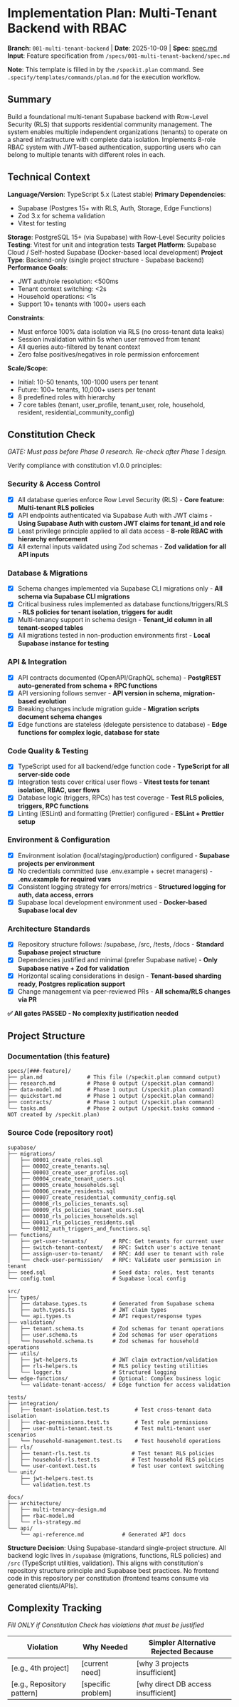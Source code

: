 # Implementation Plan: Multi-Tenant Backend with RBAC

**Branch**: `001-multi-tenant-backend` | **Date**: 2025-10-09 | **Spec**: [spec.md](./spec.md)
**Input**: Feature specification from `/specs/001-multi-tenant-backend/spec.md`

**Note**: This template is filled in by the `/speckit.plan` command. See `.specify/templates/commands/plan.md` for the execution workflow.

## Summary

Build a foundational multi-tenant Supabase backend with Row-Level Security (RLS) that supports residential community management. The system enables multiple independent organizations (tenants) to operate on a shared infrastructure with complete data isolation. Implements 8-role RBAC system with JWT-based authentication, supporting users who can belong to multiple tenants with different roles in each.

## Technical Context

**Language/Version**: TypeScript 5.x (Latest stable)
**Primary Dependencies**:
- Supabase (Postgres 15+ with RLS, Auth, Storage, Edge Functions)
- Zod 3.x for schema validation
- Vitest for testing

**Storage**: PostgreSQL 15+ (via Supabase) with Row-Level Security policies
**Testing**: Vitest for unit and integration tests
**Target Platform**: Supabase Cloud / Self-hosted Supabase (Docker-based local development)
**Project Type**: Backend-only (single project structure - Supabase backend)
**Performance Goals**:
- JWT auth/role resolution: <500ms
- Tenant context switching: <2s
- Household operations: <1s
- Support 10+ tenants with 1000+ users each

**Constraints**:
- Must enforce 100% data isolation via RLS (no cross-tenant data leaks)
- Session invalidation within 5s when user removed from tenant
- All queries auto-filtered by tenant context
- Zero false positives/negatives in role permission enforcement

**Scale/Scope**:
- Initial: 10-50 tenants, 100-1000 users per tenant
- Future: 100+ tenants, 10,000+ users per tenant
- 8 predefined roles with hierarchy
- 7 core tables (tenant, user_profile, tenant_user, role, household, resident, residential_community_config)

## Constitution Check

*GATE: Must pass before Phase 0 research. Re-check after Phase 1 design.*

Verify compliance with constitution v1.0.0 principles:

### Security & Access Control
- [x] All database queries enforce Row Level Security (RLS) - **Core feature: Multi-tenant RLS policies**
- [x] API endpoints authenticated via Supabase Auth with JWT claims - **Using Supabase Auth with custom JWT claims for tenant_id and role**
- [x] Least privilege principle applied to all data access - **8-role RBAC with hierarchy enforcement**
- [x] All external inputs validated using Zod schemas - **Zod validation for all API inputs**

### Database & Migrations
- [x] Schema changes implemented via Supabase CLI migrations only - **All schema via Supabase CLI migrations**
- [x] Critical business rules implemented as database functions/triggers/RLS - **RLS policies for tenant isolation, triggers for audit**
- [x] Multi-tenancy support in schema design - **Tenant_id column in all tenant-scoped tables**
- [x] All migrations tested in non-production environments first - **Local Supabase instance for testing**

### API & Integration
- [x] API contracts documented (OpenAPI/GraphQL schema) - **PostgREST auto-generated from schema + RPC functions**
- [x] API versioning follows semver - **API version in schema, migration-based evolution**
- [x] Breaking changes include migration guide - **Migration scripts document schema changes**
- [x] Edge functions are stateless (delegate persistence to database) - **Edge functions for complex logic, database for state**

### Code Quality & Testing
- [x] TypeScript used for all backend/edge function code - **TypeScript for all server-side code**
- [x] Integration tests cover critical user flows - **Vitest tests for tenant isolation, RBAC, user flows**
- [x] Database logic (triggers, RPCs) has test coverage - **Test RLS policies, triggers, RPC functions**
- [x] Linting (ESLint) and formatting (Prettier) configured - **ESLint + Prettier setup**

### Environment & Configuration
- [x] Environment isolation (local/staging/production) configured - **Supabase projects per environment**
- [x] No credentials committed (use .env.example + secret managers) - **.env.example for required vars**
- [x] Consistent logging strategy for errors/metrics - **Structured logging for auth, data access, errors**
- [x] Supabase local development environment used - **Docker-based Supabase local dev**

### Architecture Standards
- [x] Repository structure follows: /supabase, /src, /tests, /docs - **Standard Supabase project structure**
- [x] Dependencies justified and minimal (prefer Supabase native) - **Only Supabase native + Zod for validation**
- [x] Horizontal scaling considerations in design - **Tenant-based sharding ready, Postgres replication support**
- [x] Change management via peer-reviewed PRs - **All schema/RLS changes via PR**

**✅ All gates PASSED - No complexity justification needed**

## Project Structure

### Documentation (this feature)

```
specs/[###-feature]/
├── plan.md              # This file (/speckit.plan command output)
├── research.md          # Phase 0 output (/speckit.plan command)
├── data-model.md        # Phase 1 output (/speckit.plan command)
├── quickstart.md        # Phase 1 output (/speckit.plan command)
├── contracts/           # Phase 1 output (/speckit.plan command)
└── tasks.md             # Phase 2 output (/speckit.tasks command - NOT created by /speckit.plan)
```

### Source Code (repository root)

```
supabase/
├── migrations/
│   ├── 00001_create_roles.sql
│   ├── 00002_create_tenants.sql
│   ├── 00003_create_user_profiles.sql
│   ├── 00004_create_tenant_users.sql
│   ├── 00005_create_households.sql
│   ├── 00006_create_residents.sql
│   ├── 00007_create_residential_community_config.sql
│   ├── 00008_rls_policies_tenants.sql
│   ├── 00009_rls_policies_tenant_users.sql
│   ├── 00010_rls_policies_households.sql
│   ├── 00011_rls_policies_residents.sql
│   └── 00012_auth_triggers_and_functions.sql
├── functions/
│   ├── get-user-tenants/        # RPC: Get tenants for current user
│   ├── switch-tenant-context/   # RPC: Switch user's active tenant
│   ├── assign-user-to-tenant/   # RPC: Add user to tenant with role
│   └── check-user-permission/   # RPC: Validate user permission in tenant
├── seed.sql                     # Seed data: roles, test tenants
└── config.toml                  # Supabase local config

src/
├── types/
│   ├── database.types.ts        # Generated from Supabase schema
│   ├── auth.types.ts            # JWT claim types
│   └── api.types.ts             # API request/response types
├── validation/
│   ├── tenant.schema.ts         # Zod schemas for tenant operations
│   ├── user.schema.ts           # Zod schemas for user operations
│   └── household.schema.ts      # Zod schemas for household operations
├── utils/
│   ├── jwt-helpers.ts           # JWT claim extraction/validation
│   ├── rls-helpers.ts           # RLS policy testing utilities
│   └── logger.ts                # Structured logging
└── edge-functions/              # Optional: Complex business logic
    └── validate-tenant-access/  # Edge function for access validation

tests/
├── integration/
│   ├── tenant-isolation.test.ts        # Test cross-tenant data isolation
│   ├── rbac-permissions.test.ts        # Test role permissions
│   ├── user-multi-tenant.test.ts       # Test multi-tenant user scenarios
│   └── household-management.test.ts    # Test household operations
├── rls/
│   ├── tenant-rls.test.ts             # Test tenant RLS policies
│   ├── household-rls.test.ts          # Test household RLS policies
│   └── user-context.test.ts           # Test user context switching
└── unit/
    ├── jwt-helpers.test.ts
    └── validation.test.ts

docs/
├── architecture/
│   ├── multi-tenancy-design.md
│   ├── rbac-model.md
│   └── rls-strategy.md
└── api/
    └── api-reference.md            # Generated API docs
```

**Structure Decision**: Using Supabase-standard single-project structure. All backend logic lives in `/supabase` (migrations, functions, RLS policies) and `/src` (TypeScript utilities, validation). This aligns with constitution's repository structure principle and Supabase best practices. No frontend code in this repository per constitution (frontend teams consume via generated clients/APIs).

## Complexity Tracking

*Fill ONLY if Constitution Check has violations that must be justified*

| Violation | Why Needed | Simpler Alternative Rejected Because |
|-----------|------------|-------------------------------------|
| [e.g., 4th project] | [current need] | [why 3 projects insufficient] |
| [e.g., Repository pattern] | [specific problem] | [why direct DB access insufficient] |

